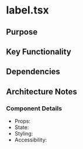 # label.tsx

## Purpose

## Key Functionality

## Dependencies

## Architecture Notes

### Component Details
- Props: 
- State: 
- Styling: 
- Accessibility: 
